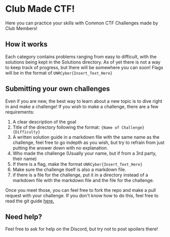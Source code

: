 # Club Made CTF!

Here you can practice your skills with Common CTF Challenges made by Club Members!

## How it works

Each category contains problems ranging from easy to difficult, with the solutions 
being kept in the Solutions directory. As of yet there is not a way to keep track
of progress, but there will be somewhere you can soon! Flags will be in the format
of `UNRCyber{Insert_Text_Here}`

## Submitting your own challenges

Even if you are new, the best way to learn about a new topic is to dive right in
and make a challenge! If you wish to make a challenge, there are a few requirements:

1. A clear description of the goal
2. Title of the directory following the format: `{Name of Challenge} {Difficulty}`
3. A written solution guide in a markdown file with the same name as the challenge, 
feel free to go indepth as you wish, but try to refrain from just putting the answer 
down with no explanation.
4. Who made the challenge (Usually your name, but if from a 3rd party, their name)
5. If there is a flag, make the format `UNRCyber{Insert_Text_Here}`
6. Make sure the challenge itself is also a markdown file.
7. if there is a file for the challenge, put it in a directory instead of a markdown 
file with the markdown file and the file for the challenge.

Once you meet those, you can feel free to fork the repo and make a pull request with 
your challenge. If you don't know how to do this, feel free to read the git guide [here.](https://github.com/NevadaCyberClub/knowkedge-base/blob/master/Tutorials/git.md)

## Need help?

Feel free to ask for help on the Discord, but try not to post spoilers there!

